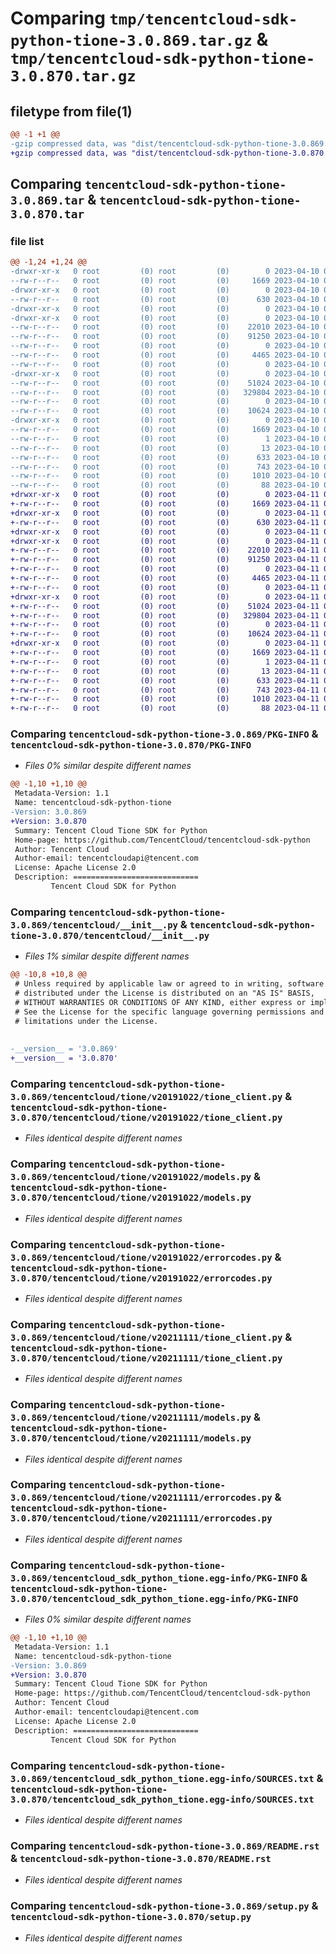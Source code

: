 # Comparing `tmp/tencentcloud-sdk-python-tione-3.0.869.tar.gz` & `tmp/tencentcloud-sdk-python-tione-3.0.870.tar.gz`

## filetype from file(1)

```diff
@@ -1 +1 @@
-gzip compressed data, was "dist/tencentcloud-sdk-python-tione-3.0.869.tar", last modified: Mon Apr 10 03:16:26 2023, max compression
+gzip compressed data, was "dist/tencentcloud-sdk-python-tione-3.0.870.tar", last modified: Tue Apr 11 03:56:12 2023, max compression
```

## Comparing `tencentcloud-sdk-python-tione-3.0.869.tar` & `tencentcloud-sdk-python-tione-3.0.870.tar`

### file list

```diff
@@ -1,24 +1,24 @@
-drwxr-xr-x   0 root         (0) root         (0)        0 2023-04-10 03:16:26.000000 tencentcloud-sdk-python-tione-3.0.869/
--rw-r--r--   0 root         (0) root         (0)     1669 2023-04-10 03:16:26.000000 tencentcloud-sdk-python-tione-3.0.869/PKG-INFO
-drwxr-xr-x   0 root         (0) root         (0)        0 2023-04-10 03:16:26.000000 tencentcloud-sdk-python-tione-3.0.869/tencentcloud/
--rw-r--r--   0 root         (0) root         (0)      630 2023-04-10 03:16:25.000000 tencentcloud-sdk-python-tione-3.0.869/tencentcloud/__init__.py
-drwxr-xr-x   0 root         (0) root         (0)        0 2023-04-10 03:16:26.000000 tencentcloud-sdk-python-tione-3.0.869/tencentcloud/tione/
-drwxr-xr-x   0 root         (0) root         (0)        0 2023-04-10 03:16:26.000000 tencentcloud-sdk-python-tione-3.0.869/tencentcloud/tione/v20191022/
--rw-r--r--   0 root         (0) root         (0)    22010 2023-04-10 03:16:25.000000 tencentcloud-sdk-python-tione-3.0.869/tencentcloud/tione/v20191022/tione_client.py
--rw-r--r--   0 root         (0) root         (0)    91250 2023-04-10 03:16:25.000000 tencentcloud-sdk-python-tione-3.0.869/tencentcloud/tione/v20191022/models.py
--rw-r--r--   0 root         (0) root         (0)        0 2023-04-10 03:16:25.000000 tencentcloud-sdk-python-tione-3.0.869/tencentcloud/tione/v20191022/__init__.py
--rw-r--r--   0 root         (0) root         (0)     4465 2023-04-10 03:16:25.000000 tencentcloud-sdk-python-tione-3.0.869/tencentcloud/tione/v20191022/errorcodes.py
--rw-r--r--   0 root         (0) root         (0)        0 2023-04-10 03:16:25.000000 tencentcloud-sdk-python-tione-3.0.869/tencentcloud/tione/__init__.py
-drwxr-xr-x   0 root         (0) root         (0)        0 2023-04-10 03:16:26.000000 tencentcloud-sdk-python-tione-3.0.869/tencentcloud/tione/v20211111/
--rw-r--r--   0 root         (0) root         (0)    51024 2023-04-10 03:16:25.000000 tencentcloud-sdk-python-tione-3.0.869/tencentcloud/tione/v20211111/tione_client.py
--rw-r--r--   0 root         (0) root         (0)   329804 2023-04-10 03:16:25.000000 tencentcloud-sdk-python-tione-3.0.869/tencentcloud/tione/v20211111/models.py
--rw-r--r--   0 root         (0) root         (0)        0 2023-04-10 03:16:25.000000 tencentcloud-sdk-python-tione-3.0.869/tencentcloud/tione/v20211111/__init__.py
--rw-r--r--   0 root         (0) root         (0)    10624 2023-04-10 03:16:25.000000 tencentcloud-sdk-python-tione-3.0.869/tencentcloud/tione/v20211111/errorcodes.py
-drwxr-xr-x   0 root         (0) root         (0)        0 2023-04-10 03:16:26.000000 tencentcloud-sdk-python-tione-3.0.869/tencentcloud_sdk_python_tione.egg-info/
--rw-r--r--   0 root         (0) root         (0)     1669 2023-04-10 03:16:26.000000 tencentcloud-sdk-python-tione-3.0.869/tencentcloud_sdk_python_tione.egg-info/PKG-INFO
--rw-r--r--   0 root         (0) root         (0)        1 2023-04-10 03:16:26.000000 tencentcloud-sdk-python-tione-3.0.869/tencentcloud_sdk_python_tione.egg-info/dependency_links.txt
--rw-r--r--   0 root         (0) root         (0)       13 2023-04-10 03:16:26.000000 tencentcloud-sdk-python-tione-3.0.869/tencentcloud_sdk_python_tione.egg-info/top_level.txt
--rw-r--r--   0 root         (0) root         (0)      633 2023-04-10 03:16:26.000000 tencentcloud-sdk-python-tione-3.0.869/tencentcloud_sdk_python_tione.egg-info/SOURCES.txt
--rw-r--r--   0 root         (0) root         (0)      743 2023-04-10 03:16:25.000000 tencentcloud-sdk-python-tione-3.0.869/README.rst
--rw-r--r--   0 root         (0) root         (0)     1010 2023-04-10 03:16:25.000000 tencentcloud-sdk-python-tione-3.0.869/setup.py
--rw-r--r--   0 root         (0) root         (0)       88 2023-04-10 03:16:26.000000 tencentcloud-sdk-python-tione-3.0.869/setup.cfg
+drwxr-xr-x   0 root         (0) root         (0)        0 2023-04-11 03:56:12.000000 tencentcloud-sdk-python-tione-3.0.870/
+-rw-r--r--   0 root         (0) root         (0)     1669 2023-04-11 03:56:12.000000 tencentcloud-sdk-python-tione-3.0.870/PKG-INFO
+drwxr-xr-x   0 root         (0) root         (0)        0 2023-04-11 03:56:12.000000 tencentcloud-sdk-python-tione-3.0.870/tencentcloud/
+-rw-r--r--   0 root         (0) root         (0)      630 2023-04-11 03:56:12.000000 tencentcloud-sdk-python-tione-3.0.870/tencentcloud/__init__.py
+drwxr-xr-x   0 root         (0) root         (0)        0 2023-04-11 03:56:12.000000 tencentcloud-sdk-python-tione-3.0.870/tencentcloud/tione/
+drwxr-xr-x   0 root         (0) root         (0)        0 2023-04-11 03:56:12.000000 tencentcloud-sdk-python-tione-3.0.870/tencentcloud/tione/v20191022/
+-rw-r--r--   0 root         (0) root         (0)    22010 2023-04-11 03:56:12.000000 tencentcloud-sdk-python-tione-3.0.870/tencentcloud/tione/v20191022/tione_client.py
+-rw-r--r--   0 root         (0) root         (0)    91250 2023-04-11 03:56:12.000000 tencentcloud-sdk-python-tione-3.0.870/tencentcloud/tione/v20191022/models.py
+-rw-r--r--   0 root         (0) root         (0)        0 2023-04-11 03:56:12.000000 tencentcloud-sdk-python-tione-3.0.870/tencentcloud/tione/v20191022/__init__.py
+-rw-r--r--   0 root         (0) root         (0)     4465 2023-04-11 03:56:12.000000 tencentcloud-sdk-python-tione-3.0.870/tencentcloud/tione/v20191022/errorcodes.py
+-rw-r--r--   0 root         (0) root         (0)        0 2023-04-11 03:56:12.000000 tencentcloud-sdk-python-tione-3.0.870/tencentcloud/tione/__init__.py
+drwxr-xr-x   0 root         (0) root         (0)        0 2023-04-11 03:56:12.000000 tencentcloud-sdk-python-tione-3.0.870/tencentcloud/tione/v20211111/
+-rw-r--r--   0 root         (0) root         (0)    51024 2023-04-11 03:56:12.000000 tencentcloud-sdk-python-tione-3.0.870/tencentcloud/tione/v20211111/tione_client.py
+-rw-r--r--   0 root         (0) root         (0)   329804 2023-04-11 03:56:12.000000 tencentcloud-sdk-python-tione-3.0.870/tencentcloud/tione/v20211111/models.py
+-rw-r--r--   0 root         (0) root         (0)        0 2023-04-11 03:56:12.000000 tencentcloud-sdk-python-tione-3.0.870/tencentcloud/tione/v20211111/__init__.py
+-rw-r--r--   0 root         (0) root         (0)    10624 2023-04-11 03:56:12.000000 tencentcloud-sdk-python-tione-3.0.870/tencentcloud/tione/v20211111/errorcodes.py
+drwxr-xr-x   0 root         (0) root         (0)        0 2023-04-11 03:56:12.000000 tencentcloud-sdk-python-tione-3.0.870/tencentcloud_sdk_python_tione.egg-info/
+-rw-r--r--   0 root         (0) root         (0)     1669 2023-04-11 03:56:12.000000 tencentcloud-sdk-python-tione-3.0.870/tencentcloud_sdk_python_tione.egg-info/PKG-INFO
+-rw-r--r--   0 root         (0) root         (0)        1 2023-04-11 03:56:12.000000 tencentcloud-sdk-python-tione-3.0.870/tencentcloud_sdk_python_tione.egg-info/dependency_links.txt
+-rw-r--r--   0 root         (0) root         (0)       13 2023-04-11 03:56:12.000000 tencentcloud-sdk-python-tione-3.0.870/tencentcloud_sdk_python_tione.egg-info/top_level.txt
+-rw-r--r--   0 root         (0) root         (0)      633 2023-04-11 03:56:12.000000 tencentcloud-sdk-python-tione-3.0.870/tencentcloud_sdk_python_tione.egg-info/SOURCES.txt
+-rw-r--r--   0 root         (0) root         (0)      743 2023-04-11 03:56:12.000000 tencentcloud-sdk-python-tione-3.0.870/README.rst
+-rw-r--r--   0 root         (0) root         (0)     1010 2023-04-11 03:56:12.000000 tencentcloud-sdk-python-tione-3.0.870/setup.py
+-rw-r--r--   0 root         (0) root         (0)       88 2023-04-11 03:56:12.000000 tencentcloud-sdk-python-tione-3.0.870/setup.cfg
```

### Comparing `tencentcloud-sdk-python-tione-3.0.869/PKG-INFO` & `tencentcloud-sdk-python-tione-3.0.870/PKG-INFO`

 * *Files 0% similar despite different names*

```diff
@@ -1,10 +1,10 @@
 Metadata-Version: 1.1
 Name: tencentcloud-sdk-python-tione
-Version: 3.0.869
+Version: 3.0.870
 Summary: Tencent Cloud Tione SDK for Python
 Home-page: https://github.com/TencentCloud/tencentcloud-sdk-python
 Author: Tencent Cloud
 Author-email: tencentcloudapi@tencent.com
 License: Apache License 2.0
 Description: ============================
         Tencent Cloud SDK for Python
```

### Comparing `tencentcloud-sdk-python-tione-3.0.869/tencentcloud/__init__.py` & `tencentcloud-sdk-python-tione-3.0.870/tencentcloud/__init__.py`

 * *Files 1% similar despite different names*

```diff
@@ -10,8 +10,8 @@
 # Unless required by applicable law or agreed to in writing, software
 # distributed under the License is distributed on an "AS IS" BASIS,
 # WITHOUT WARRANTIES OR CONDITIONS OF ANY KIND, either express or implied.
 # See the License for the specific language governing permissions and
 # limitations under the License.
 
 
-__version__ = '3.0.869'
+__version__ = '3.0.870'
```

### Comparing `tencentcloud-sdk-python-tione-3.0.869/tencentcloud/tione/v20191022/tione_client.py` & `tencentcloud-sdk-python-tione-3.0.870/tencentcloud/tione/v20191022/tione_client.py`

 * *Files identical despite different names*

### Comparing `tencentcloud-sdk-python-tione-3.0.869/tencentcloud/tione/v20191022/models.py` & `tencentcloud-sdk-python-tione-3.0.870/tencentcloud/tione/v20191022/models.py`

 * *Files identical despite different names*

### Comparing `tencentcloud-sdk-python-tione-3.0.869/tencentcloud/tione/v20191022/errorcodes.py` & `tencentcloud-sdk-python-tione-3.0.870/tencentcloud/tione/v20191022/errorcodes.py`

 * *Files identical despite different names*

### Comparing `tencentcloud-sdk-python-tione-3.0.869/tencentcloud/tione/v20211111/tione_client.py` & `tencentcloud-sdk-python-tione-3.0.870/tencentcloud/tione/v20211111/tione_client.py`

 * *Files identical despite different names*

### Comparing `tencentcloud-sdk-python-tione-3.0.869/tencentcloud/tione/v20211111/models.py` & `tencentcloud-sdk-python-tione-3.0.870/tencentcloud/tione/v20211111/models.py`

 * *Files identical despite different names*

### Comparing `tencentcloud-sdk-python-tione-3.0.869/tencentcloud/tione/v20211111/errorcodes.py` & `tencentcloud-sdk-python-tione-3.0.870/tencentcloud/tione/v20211111/errorcodes.py`

 * *Files identical despite different names*

### Comparing `tencentcloud-sdk-python-tione-3.0.869/tencentcloud_sdk_python_tione.egg-info/PKG-INFO` & `tencentcloud-sdk-python-tione-3.0.870/tencentcloud_sdk_python_tione.egg-info/PKG-INFO`

 * *Files 0% similar despite different names*

```diff
@@ -1,10 +1,10 @@
 Metadata-Version: 1.1
 Name: tencentcloud-sdk-python-tione
-Version: 3.0.869
+Version: 3.0.870
 Summary: Tencent Cloud Tione SDK for Python
 Home-page: https://github.com/TencentCloud/tencentcloud-sdk-python
 Author: Tencent Cloud
 Author-email: tencentcloudapi@tencent.com
 License: Apache License 2.0
 Description: ============================
         Tencent Cloud SDK for Python
```

### Comparing `tencentcloud-sdk-python-tione-3.0.869/tencentcloud_sdk_python_tione.egg-info/SOURCES.txt` & `tencentcloud-sdk-python-tione-3.0.870/tencentcloud_sdk_python_tione.egg-info/SOURCES.txt`

 * *Files identical despite different names*

### Comparing `tencentcloud-sdk-python-tione-3.0.869/README.rst` & `tencentcloud-sdk-python-tione-3.0.870/README.rst`

 * *Files identical despite different names*

### Comparing `tencentcloud-sdk-python-tione-3.0.869/setup.py` & `tencentcloud-sdk-python-tione-3.0.870/setup.py`

 * *Files identical despite different names*

